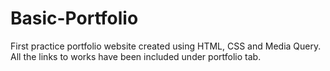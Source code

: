 # Basic-Portfolio

First practice portfolio website created using HTML, CSS and Media Query. 
All the links to works have been included under portfolio tab. 
